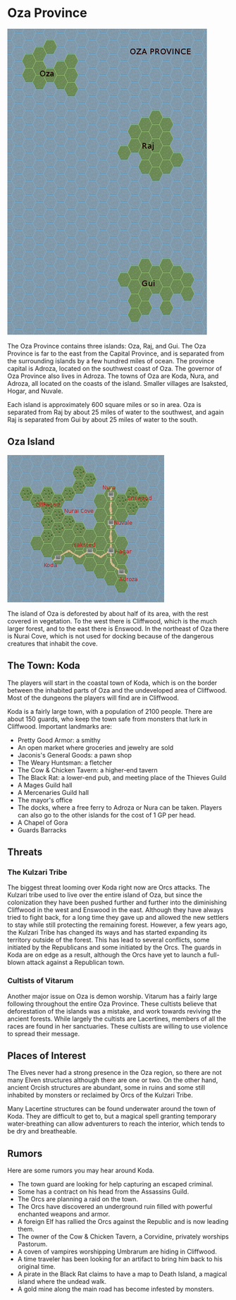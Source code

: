 Oza Province
============
![oza_province.png](oza_province.png)

The Oza Province contains three islands: Oza, Raj, and Gui. The Oza Province is far to the east from the Capital Province, and is separated from the surrounding islands by a few hundred miles of ocean. The province capital is Adroza, located on the southwest coast of Oza. The governor of Oza Province also lives in Adroza. The towns of Oza are Koda, Nura, and Adroza, all located on the coasts of the island. Smaller villages are Isaksted, Hogar, and Nuvale.

Each island is approximately 600 square miles or so in area. Oza is separated from Raj by about 25 miles of water to the southwest, and again Raj is separated from Gui by about 25 miles of water to the south.

Oza Island
----------
![oza.png](oza.png)

The island of Oza is deforested by about half of its area, with the rest covered in vegetation. To the west there is Cliffwood, which is the much larger forest, and to the east there is Enswood. In the northeast of Oza there is Nurai Cove, which is not used for docking because of the dangerous creatures that inhabit the cove.

The Town: Koda
--------------

The players will start in the coastal town of Koda, which is on the border between the inhabited parts of Oza and the undeveloped area of Cliffwood. Most of the dungeons the players will find are in Cliffwood.

Koda is a fairly large town, with a population of 2100 people. There are about 150 guards, who keep the town safe from monsters that lurk in Cliffwood. Important landmarks are:

- Pretty Good Armor: a smithy
- An open market where groceries and jewelry are sold
- Jaconis's General Goods: a pawn shop
- The Weary Huntsman: a fletcher
- The Cow & Chicken Tavern: a higher-end tavern
- The Black Rat: a lower-end pub, and meeting place of the Thieves Guild
- A Mages Guild hall
- A Mercenaries Guild hall
- The mayor's office
- The docks, where a free ferry to Adroza or Nura can be taken. Players can also go to the other islands for the cost of 1 GP per head.
- A Chapel of Gora
- Guards Barracks

Threats
-------

### The Kulzari Tribe

The biggest threat looming over Koda right now are Orcs attacks. The Kulzari tribe used to live over the entire island of Oza, but since the colonization they have been pushed further and further into the diminishing Cliffwood in the west and Enswood in the east. Although they have always tried to fight back, for a long time they gave up and allowed the new settlers to stay while still protecting the remaining forest. However, a few years ago, the Kulzari Tribe has changed its ways and has started expanding its territory outside of the forest. This has lead to several conflicts, some initiated by the Republicans and some initiated by the Orcs. The guards in Koda are on edge as a result, although the Orcs have yet to launch a full-blown attack against a Republican town.

### Cultists of Vitarum

Another major issue on Oza is demon worship. Vitarum has a fairly large following throughout the entire Oza Province. These cultists believe that deforestation of the islands was a mistake, and work towards reviving the ancient forests. While largely the cultists are Lacertines, members of all the races are found in her sanctuaries. These cultists are willing to use violence to spread their message.

Places of Interest
------------------
The Elves never had a strong presence in the Oza region, so there are not many Elven structures although there are one or two. On the other hand, ancient Orcish structures are abundant, some in ruins and some still inhabited by monsters or reclaimed by Orcs of the Kulzari Tribe.

Many Lacertine structures can be found underwater around the town of Koda. They are difficult to get to, but a magical spell granting temporary water-breathing can allow adventurers to reach the interior, which tends to be dry and breatheable.

Rumors
------
Here are some rumors you may hear around Koda.

- The town guard are looking for help capturing an escaped criminal.
- Some has a contract on his head from the Assassins Guild.
- The Orcs are planning a raid on the town.
- The Orcs have discovered an underground ruin filled with powerful enchanted weapons and armor.
- A foreign Elf has rallied the Orcs against the Republic and is now leading them.
- The owner of the Cow & Chicken Tavern, a Corvidine, privately worships Pastorum.
- A coven of vampires worshipping Umbrarum are hiding in Cliffwood.
- A time traveler has been looking for an artifact to bring him back to his original time.
- A pirate in the Black Rat claims to have a map to Death Island, a magical island where the undead walk.
- A gold mine along the main road has become infested by monsters.

